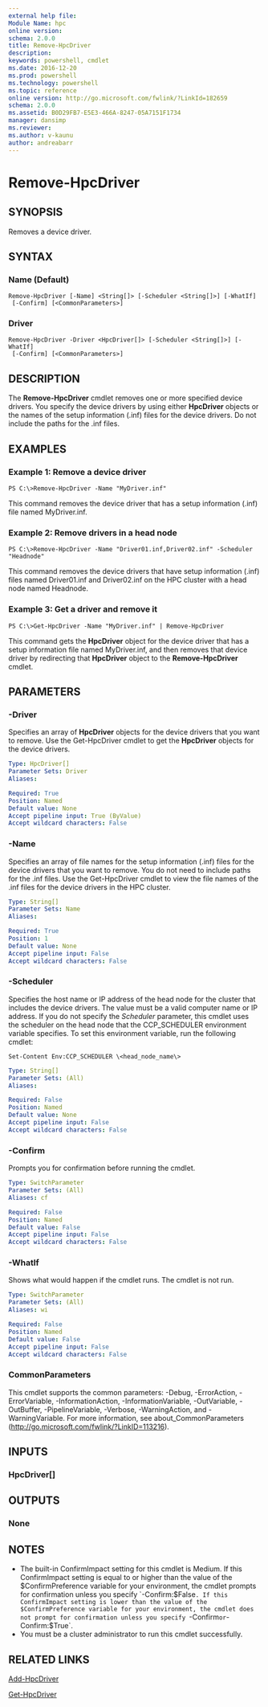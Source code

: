 ```yaml
---
external help file:
Module Name: hpc
online version:
schema: 2.0.0
title: Remove-HpcDriver
description:
keywords: powershell, cmdlet
ms.date: 2016-12-20
ms.prod: powershell
ms.technology: powershell
ms.topic: reference
online version: http://go.microsoft.com/fwlink/?LinkId=182659
schema: 2.0.0
ms.assetid: B0D29FB7-E5E3-466A-8247-05A7151F1734
manager: dansimp
ms.reviewer:
ms.author: v-kaunu
author: andreabarr
---
```


# Remove-HpcDriver

## SYNOPSIS
Removes a device driver.

## SYNTAX

### Name (Default)
```
Remove-HpcDriver [-Name] <String[]> [-Scheduler <String[]>] [-WhatIf]
 [-Confirm] [<CommonParameters>]
```

### Driver
```
Remove-HpcDriver -Driver <HpcDriver[]> [-Scheduler <String[]>] [-WhatIf]
 [-Confirm] [<CommonParameters>]
```

## DESCRIPTION
The **Remove-HpcDriver** cmdlet removes one or more specified device drivers.
You specify the device drivers by using either **HpcDriver** objects or the names of the setup information (.inf) files for the device drivers.
Do not include the paths for the .inf files.

## EXAMPLES

### Example 1: Remove a device driver
```
PS C:\>Remove-HpcDriver -Name "MyDriver.inf"
```

This command removes the device driver that has a setup information (.inf) file named MyDriver.inf.

### Example 2: Remove drivers in a head node
```
PS C:\>Remove-HpcDriver -Name "Driver01.inf,Driver02.inf" -Scheduler "Headnode"
```

This command removes the device drivers that have setup information (.inf) files named Driver01.inf and Driver02.inf on the HPC cluster with a head node named Headnode.

### Example 3: Get a driver and remove it
```
PS C:\>Get-HpcDriver -Name "MyDriver.inf" | Remove-HpcDriver
```

This command gets the **HpcDriver** object for the device driver that has a setup information file named MyDriver.inf, and then removes that device driver by redirecting that **HpcDriver** object to the **Remove-HpcDriver** cmdlet.

## PARAMETERS

### -Driver
Specifies an array of **HpcDriver** objects for the device drivers that you want to remove.
Use the Get-HpcDriver cmdlet to get the **HpcDriver** objects for the device drivers.

```yaml
Type: HpcDriver[]
Parameter Sets: Driver
Aliases:

Required: True
Position: Named
Default value: None
Accept pipeline input: True (ByValue)
Accept wildcard characters: False
```

### -Name
Specifies an array of file names for the setup information (.inf) files for the device drivers that you want to remove.
You do not need to include paths for the .inf files.
Use the Get-HpcDriver cmdlet to view the file names of the .inf files for the device drivers in the HPC cluster.

```yaml
Type: String[]
Parameter Sets: Name
Aliases:

Required: True
Position: 1
Default value: None
Accept pipeline input: False
Accept wildcard characters: False
```

### -Scheduler
Specifies the host name or IP address of the head node for the cluster that includes the device drivers.
The value must be a valid computer name or IP address.
If you do not specify the *Scheduler* parameter, this cmdlet uses the scheduler on the head node that the CCP_SCHEDULER environment variable specifies.
To set this environment variable, run the following cmdlet:

`Set-Content Env:CCP_SCHEDULER \<head_node_name\>`

```yaml
Type: String[]
Parameter Sets: (All)
Aliases:

Required: False
Position: Named
Default value: None
Accept pipeline input: False
Accept wildcard characters: False
```

### -Confirm
Prompts you for confirmation before running the cmdlet.

```yaml
Type: SwitchParameter
Parameter Sets: (All)
Aliases: cf

Required: False
Position: Named
Default value: False
Accept pipeline input: False
Accept wildcard characters: False
```

### -WhatIf
Shows what would happen if the cmdlet runs.
The cmdlet is not run.

```yaml
Type: SwitchParameter
Parameter Sets: (All)
Aliases: wi

Required: False
Position: Named
Default value: False
Accept pipeline input: False
Accept wildcard characters: False
```

### CommonParameters
This cmdlet supports the common parameters: -Debug, -ErrorAction, -ErrorVariable, -InformationAction, -InformationVariable, -OutVariable, -OutBuffer, -PipelineVariable, -Verbose, -WarningAction, and -WarningVariable. For more information, see about_CommonParameters (http://go.microsoft.com/fwlink/?LinkID=113216).

## INPUTS

### HpcDriver[]

## OUTPUTS

### None

## NOTES
* The built-in ConfirmImpact setting for this cmdlet is Medium. If this ConfirmImpact setting is equal to or higher than the value of the $ConfirmPreference variable for your environment, the cmdlet prompts for confirmation unless you specify `-Confirm:$False`. If this ConfirmImpact setting is lower than the value of the $ConfirmPreference variable for your environment, the cmdlet does not prompt for confirmation unless you specify `-Confirm` or `-Confirm:$True`.
* You must be a cluster administrator to run this cmdlet successfully.

## RELATED LINKS

[Add-HpcDriver](./Add-HpcDriver.md)

[Get-HpcDriver](./Get-HpcDriver.md)
